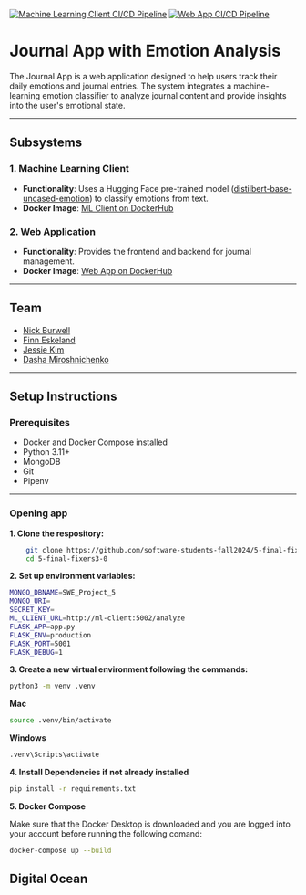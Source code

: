 [![Machine Learning Client CI/CD Pipeline](https://github.com/software-students-fall2024/5-final-fixers3-0/actions/workflows/machine-learning-client.yml/badge.svg)](https://github.com/software-students-fall2024/5-final-fixers3-0/actions/workflows/machine-learning-client.yml)
[![Web App CI/CD Pipeline](https://github.com/software-students-fall2024/5-final-fixers3-0/actions/workflows/web-app.yml/badge.svg)](https://github.com/software-students-fall2024/5-final-fixers3-0/actions/workflows/web-app.yml)

# Journal App with Emotion Analysis

The Journal App is a web application designed to help users track their daily emotions and journal entries. The system integrates a machine-learning emotion classifier to analyze journal content and provide insights into the user's emotional state. 

---

## **Subsystems**

### **1. Machine Learning Client**
- **Functionality**: Uses a Hugging Face pre-trained model ([distilbert-base-uncased-emotion](https://huggingface.co/bhadresh-savani/distilbert-base-uncased-emotion)) to classify emotions from text.
- **Docker Image**: [ML Client on DockerHub](https://hub.docker.com/repository/docker/dm5198/machine-learning-client/general)

### **2. Web Application**
- **Functionality**: Provides the frontend and backend for journal management.
- **Docker Image**: [Web App on DockerHub](https://hub.docker.com/repository/docker/dm5198/web-app/general)

---

## **Team**
- [Nick Burwell](https://github.com/nickburwell)
- [Finn Eskeland](https://github.com/finn1003)
- [Jessie Kim](https://github.com/jessiekim0)
- [Dasha Miroshnichenko](https://github.com/dm5198)

---

## **Setup Instructions**

### **Prerequisites**
- Docker and Docker Compose installed
- Python 3.11+
- MongoDB
- Git
- Pipenv

---

### **Opening app**
**1. Clone the respository:**

```bash
    git clone https://github.com/software-students-fall2024/5-final-fixers3-0.git
    cd 5-final-fixers3-0
```
**2. Set up environment variables:**

```bash
MONGO_DBNAME=SWE_Project_5
MONGO_URI=
SECRET_KEY=
ML_CLIENT_URL=http://ml-client:5002/analyze
FLASK_APP=app.py
FLASK_ENV=production
FLASK_PORT=5001
FLASK_DEBUG=1
```

**3. Create a new virtual environment following the commands:**

```bash
python3 -m venv .venv

```

**Mac** 
```bash
source .venv/bin/activate
```

**Windows**
```bash
.venv\Scripts\activate
```

**4. Install Dependencies if not already installed**

```bash
pip install -r requirements.txt

```

**5. Docker Compose**

Make sure that the Docker Desktop is downloaded and you are logged into your account before running the following comand:

```bash
docker-compose up --build

```

## **Digital Ocean**
